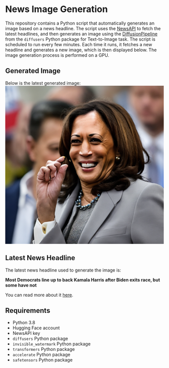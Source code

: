 # News Image Generation
This repository contains a Python script that automatically generates an image based on a news headline. The script uses the [NewsAPI](https://newsapi.org/) to fetch the latest headlines, and then generates an image using the [DiffusionPipeline](https://github.com/huggingface/diffusers) from the `diffusers` Python package for Text-to-Image task.
The script is scheduled to run every few minutes. Each time it runs, it fetches a new headline and generates a new image, which is then displayed below. The image generation process is performed on a GPU.

## Generated Image
Below is the latest generated image:
![Generated Image](image.png)

## Latest News Headline
The latest news headline used to generate the image is:

**Most Democrats line up to back Kamala Harris after Biden exits race, but some have not**

You can read more about it [here](https://news.google.com/rss/articles/CBMiWGh0dHBzOi8vd3d3LmNic25ld3MuY29tL25ld3MvZGVtb2NyYXRzLXN1cHBvcnQta2FtYWxhLWhhcnJpcy1iaWRlbi1kcm9wcy1yZWVsZWN0aW9uLWJpZC_SAVxodHRwczovL3d3dy5jYnNuZXdzLmNvbS9hbXAvbmV3cy9kZW1vY3JhdHMtc3VwcG9ydC1rYW1hbGEtaGFycmlzLWJpZGVuLWRyb3BzLXJlZWxlY3Rpb24tYmlkLw?oc=5).

## Requirements
- Python 3.8
- Hugging Face account
- NewsAPI key
- `diffusers` Python package
- `invisible_watermark` Python package
- `transformers` Python package
- `accelerate` Python package
- `safetensors` Python package
